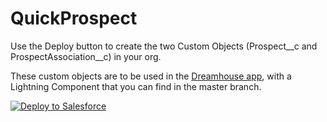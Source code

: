 # QuickProspect

Use the Deploy button to create the two Custom Objects (Prospect__c and ProspectAssociation__c) in your org.

These custom objects are to be used in the [Dreamhouse app](http://www.dreamhouseapp.io/), with a Lightning Component that you can find in the master branch.

<a href="https://githubsfdeploy.herokuapp.com?owner=garazi&repo=QuickProspect">
  <img alt="Deploy to Salesforce"
       src="https://raw.githubusercontent.com/afawcett/githubsfdeploy/master/deploy.png">
</a>
